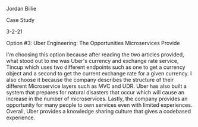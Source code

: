 Jordan Billie

Case Study

3-2-21

Option #3: Uber Engineering: The Opportunities Microservices Provide

I&#39;m choosing this option because after reading the two articles provided, what stood out to me was Uber&#39;s currency and exchange rate service, Tincup which uses two different endpoints such as one to get a currency object and a second to get the current exchange rate for a given currency. I also choose it because the company describes the structure of their different Microservice layers such as MVC and UDR. Uber has also built a system that prepares for natural disasters that occur which will cause an increase in the number of microservices. Lastly, the company provides an opportunity for many people to own services even with limited experiences. Overall, Uber provides a knowledge sharing culture that gives a codebased experience.
